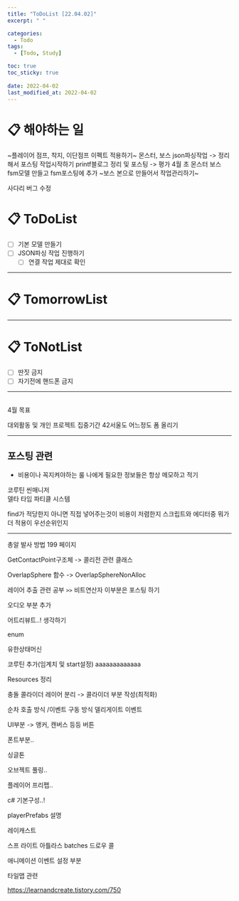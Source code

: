 ```yaml
---
title: "ToDoList [22.04.02]"
excerpt: " "

categories:
  - Todo
tags:
  - [Todo, Study]

toc: true
toc_sticky: true
 
date: 2022-04-02
last_modified_at: 2022-04-02
---
```


# 📋 해야하는 일 

~플레이어 점프, 착지, 이단점프 이펙트 적용하기~
몬스터, 보스 json파싱작업 -> 정리해서 포스팅 작업시작하기
printf블로그 정리 및 포스팅 -> 평가 4월 초
몬스터 보스 fsm모델 만들고 fsm포스팅에 추가
~보스 본으로 만들어서 작업관리하기~

사다리 버그 수정

# 📋 ToDoList  

- [ ] 기본 모델 만들기
- [ ] JSON파싱 작업 진행하기
  - [ ] 연결 작업 제대로 확인

---

# 📋 TomorrowList  


---

# 📋 ToNotList  

- [ ] 딴짓 금지
- [ ] 자기전에 핸드폰 금지

---

## 

4월 목표  

대외활동 및 개인 프로젝트 집중기간
42서울도 어느정도 폼 올리기


---

## 포스팅 관련  

* 비용이나 꼭지켜야하는 룰 나에게 필요한 정보들은 항상 메모하고 적기

코루틴
씬매니저  
델타 타임
파티클 시스템

find가 적당한지 아니면 직접 넣어주는것이 비용이 저렴한지
스크립트와 에디터중 뭐가 더 적용이 우선순위인지

---  

총알 발사 방법 199 페이지

GetContactPoint구조체 -> 콜리전 관련 클래스

OverlapSphere 함수 -> OverlapSphereNonAlloc

레이어 추출 관련 공부 `>>` 비트연산자 이부분은 포스팅 하기

오디오 부분 추가

어트리뷰트..! 생각하기

enum

유한상태머신

코루틴 추가(임계치 및 start설정)  aaaaaaaaaaaaa

Resources 정리  

충돌 콜라이더 레이어 분리 -> 콜라이더 부분 작성(최적화)

순차 호출 방식 /이벤트 구동 방식 델리게이트 이벤트  

UI부분 -> 앵커, 캔버스 등등 버튼  

폰트부분..  

싱글톤

오브젝트 풀링..  

플레이어 프리펩..

c# 기본구성..!  

playerPrefabs 설명

레이캐스트

스프 라이트 아틀라스 batches 드로우 콜  

애니메이션 이벤트 설정 부분

타일맵 관련  

https://learnandcreate.tistory.com/750